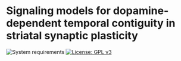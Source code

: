 # Signaling models for dopamine-dependent temporal contiguity in striatal synaptic plasticity

![System requirements](https://img.shields.io/badge/platform-matlab2017b-green.svg)
[![License: GPL v3](https://img.shields.io/badge/license-MIT-blue.svg)](https://www.gnu.org/licenses/gpl-3.0)


